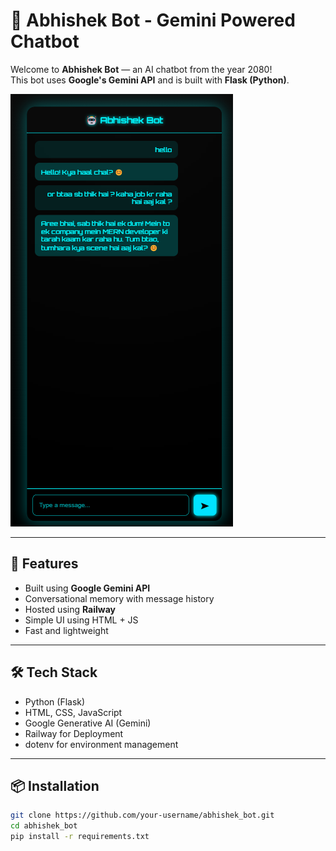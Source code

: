 # 🤖 Abhishek Bot - Gemini Powered Chatbot

Welcome to **Abhishek Bot** — an AI chatbot from the year 2080!  
This bot uses **Google's Gemini API** and is built with **Flask (Python)**.

![Abhishek Bot Screenshot](https://github.com/0505Abhishek/Abhishek_bot/blob/main/public/Abhishek_bot_screenshot.png)

---

## 🚀 Features

- Built using **Google Gemini API**
- Conversational memory with message history
- Hosted using **Railway**
- Simple UI using HTML + JS
- Fast and lightweight

---

## 🛠️ Tech Stack

- Python (Flask)
- HTML, CSS, JavaScript
- Google Generative AI (Gemini)
- Railway for Deployment
- dotenv for environment management

---

## 📦 Installation

```bash
git clone https://github.com/your-username/abhishek_bot.git
cd abhishek_bot
pip install -r requirements.txt
